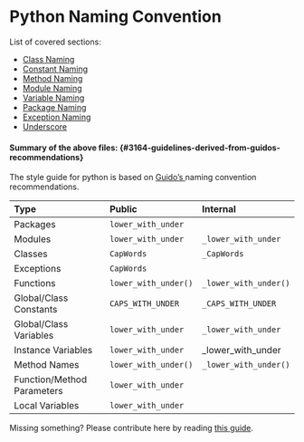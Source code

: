 # Python Naming Convention

List of covered sections:

* [Class Naming](../python/class-naming.md)
* [Constant Naming](../python/constant-naming.md)
* [Method Naming](../python/method-naming.md)
* [Module Naming](../python/module-naming.md)
* [Variable Naming](../python/variable-naming.md)
* [Package Naming](/../python/package-naming.md "Python Package Naming")
* [Exception Naming](//../python/exception-naming.md)
* [Underscore](//../python/underscore.md)

#### Summary of the above files: {#3164-guidelines-derived-from-guidos-recommendations}

The style guide for python is based on [Guido’s ](https://www.python.org/doc/essays/styleguide/)naming convention recommendations.

| Type | Public | Internal |
| :--- | :--- | :--- |
| Packages | `lower_with_under` |  |
| Modules | `lower_with_under` | `_lower_with_under` |
| Classes | `CapWords` | `_CapWords` |
| Exceptions | `CapWords` |  |
| Functions | `lower_with_under()` | `_lower_with_under()` |
| Global/Class Constants | `CAPS_WITH_UNDER` | `_CAPS_WITH_UNDER` |
| Global/Class Variables | `lower_with_under` | `_lower_with_under` |
| Instance Variables | `lower_with_under` | \_lower\_with\_under |
| Method Names | `lower_with_under()` | `_lower_with_under()` |
| Function/Method Parameters | `lower_with_under` |  |
| Local Variables | `lower_with_under` |  |

Missing something? Please contribute here by reading [this guide](../docs/CONTRIBUTING.md).

